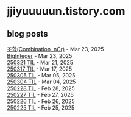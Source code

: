 # jjiyuuuuun.tistory.com
## blog posts
[조합(Combination, nCr)](https://jjiyuuuuun.tistory.com/81) - Mar 23, 2025<br>
[BigInteger](https://jjiyuuuuun.tistory.com/80) - Mar 23, 2025<br>
[250321 TIL](https://jjiyuuuuun.tistory.com/79) - Mar 21, 2025<br>
[250317 TIL](https://jjiyuuuuun.tistory.com/78) - Mar 17, 2025<br>
[250305 TIL](https://jjiyuuuuun.tistory.com/77) - Mar 05, 2025<br>
[250304 TIL](https://jjiyuuuuun.tistory.com/76) - Mar 04, 2025<br>
[250228 TIL](https://jjiyuuuuun.tistory.com/75) - Feb 28, 2025<br>
[250227 TIL](https://jjiyuuuuun.tistory.com/74) - Feb 27, 2025<br>
[250226 TIL](https://jjiyuuuuun.tistory.com/73) - Feb 26, 2025<br>
[250225 TIL](https://jjiyuuuuun.tistory.com/72) - Feb 25, 2025<br>
